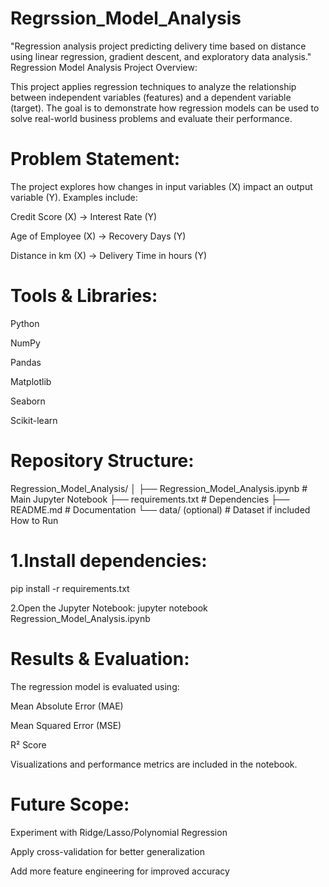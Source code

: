 # Regrssion_Model_Analysis
"Regression analysis project predicting delivery time based on distance using linear regression, gradient descent, and exploratory data analysis."
Regression Model Analysis
Project Overview:

This project applies regression techniques to analyze the relationship between independent variables (features) and a dependent variable (target). The goal is to demonstrate how regression models can be used to solve real-world business problems and evaluate their performance.

 # Problem Statement:

The project explores how changes in input variables (X) impact an output variable (Y).
Examples include:

Credit Score (X) → Interest Rate (Y)

Age of Employee (X) → Recovery Days (Y)

Distance in km (X) → Delivery Time in hours (Y)

# Tools & Libraries:

Python

NumPy

Pandas

Matplotlib

Seaborn

Scikit-learn

# Repository Structure:

Regression_Model_Analysis/
│
├── Regression_Model_Analysis.ipynb   # Main Jupyter Notebook
├── requirements.txt                  # Dependencies
├── README.md                         # Documentation
└── data/ (optional)                  # Dataset if included
How to Run


# 1.Install dependencies:
pip install -r requirements.txt

2.Open the Jupyter Notebook:
jupyter notebook Regression_Model_Analysis.ipynb

# Results & Evaluation:

The regression model is evaluated using:

Mean Absolute Error (MAE)

Mean Squared Error (MSE)

R² Score

Visualizations and performance metrics are included in the notebook.

# Future Scope:

Experiment with Ridge/Lasso/Polynomial Regression

Apply cross-validation for better generalization

Add more feature engineering for improved accuracy
